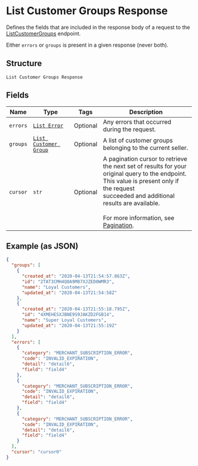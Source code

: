 
# List Customer Groups Response

Defines the fields that are included in the response body of
a request to the [ListCustomerGroups](../../doc/api/customer-groups.md#list-customer-groups) endpoint.

Either `errors` or `groups` is present in a given response (never both).

## Structure

`List Customer Groups Response`

## Fields

| Name | Type | Tags | Description |
|  --- | --- | --- | --- |
| `errors` | [`List Error`](../../doc/models/error.md) | Optional | Any errors that occurred during the request. |
| `groups` | [`List Customer Group`](../../doc/models/customer-group.md) | Optional | A list of customer groups belonging to the current seller. |
| `cursor` | `str` | Optional | A pagination cursor to retrieve the next set of results for your<br>original query to the endpoint. This value is present only if the request<br>succeeded and additional results are available.<br><br>For more information, see [Pagination](https://developer.squareup.com/docs/build-basics/common-api-patterns/pagination). |

## Example (as JSON)

```json
{
  "groups": [
    {
      "created_at": "2020-04-13T21:54:57.863Z",
      "id": "2TAT3CMH4Q0A9M87XJZED0WMR3",
      "name": "Loyal Customers",
      "updated_at": "2020-04-13T21:54:58Z"
    },
    {
      "created_at": "2020-04-13T21:55:18.795Z",
      "id": "4XMEHESXJBNE9S9JAKZD2FGB14",
      "name": "Super Loyal Customers",
      "updated_at": "2020-04-13T21:55:19Z"
    }
  ],
  "errors": [
    {
      "category": "MERCHANT_SUBSCRIPTION_ERROR",
      "code": "INVALID_EXPIRATION",
      "detail": "detail6",
      "field": "field4"
    },
    {
      "category": "MERCHANT_SUBSCRIPTION_ERROR",
      "code": "INVALID_EXPIRATION",
      "detail": "detail6",
      "field": "field4"
    },
    {
      "category": "MERCHANT_SUBSCRIPTION_ERROR",
      "code": "INVALID_EXPIRATION",
      "detail": "detail6",
      "field": "field4"
    }
  ],
  "cursor": "cursor0"
}
```

